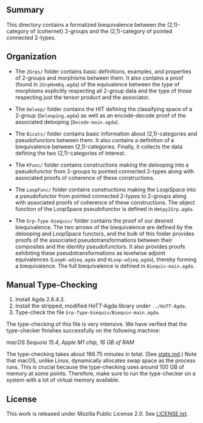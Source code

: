 ## Summary

This directory contains a formalized biequivalence between the
(2,1)-category of (cohernet) 2-groups and the (2,1)-category of
pointed connected 2-types.


## Organization

- The `2Grps/` folder contains basic definitions, examples, and
  properties of 2-groups and morphisms between them. It also
  contains a proof (found in `2GrpHomEq.agda`) of the equivalence
  between the type of morphisms explicitly respecting all 2-group
  data and the type of those respecting just the tensor product
  and the associator.

- The `Deloop/` folder contains the HIT defining the classifying
  space of a 2-group (`Delooping.agda`) as well as an encode-decode
  proof of the associated delooping (`Decode-main.agda`).

- The `Bicats/` folder contains basic information about (2,1)-categories
  and pseudofunctors between them. It also contains a definition of a
  biequivalence between (2,1)-categories. Finally, it collects the data
  defining the two (2,1)-categories of interest.

- The `KFunc/` folder contains constructions making the delooping into
  a pseudofunctor from 2-groups to pointed connected 2-types along with
  associated proofs of coherence of these constructions.

- The `LoopFunc/` folder contains constructions making the LoopSpace into
  a pseudofunctor from pointed connected 2-types to 2-groups along with
  associated proofs of coherence of these constructions. The object function
  of the LoopSpace pseudofunctor is defined in `Hmtpy2Grp.agda`.

- The `Grp-Type-biequiv/` folder contains the proof of our desired biequivalence.
  The two arrows of the biequivalence are defined by the delooping and LoopSpace
  functors, and the bulk of this folder provides proofs of the associated
  pseudotransformations between their composites and the identity pseudofunctors.
  It also provides proofs exhibiting these pseudotransformations as levelwise
  adjoint equivalences (`LoopK-adjeq.agda` and `KLoop-adjeq.agda`), thereby forming
  a biequivalence. The full biequivalence is defined in `Biequiv-main.agda`.

## Manual Type-Checking

1. Install Agda 2.6.4.3.
2. Install the stripped, modified HoTT-Agda library under `../HoTT-Agda`.
3. Type-check the file `Grp-Type-biequiv/Biequiv-main.agda`.

The type-checking of this file is very intensive. We have verfied that the type-checker
finishes successfully on the following machine:

*macOS Sequoia 15.4, Apple M1 chip, 16 GB of RAM*

The type-checking takes about 166.75 minutes in total. (See [stats.md](../stats.md).)
Note that macOS, unlike Linux, dynamically allocates swap space as the process runs.
This is crucial because the type-checking uses around 100 GB of memory at some points.
Therefore, make sure to run the type-checker on a system with a lot of virtual memory
available.

## License

This work is released under Mozilla Public License 2.0.
See [LICENSE.txt](LICENSE.txt).
